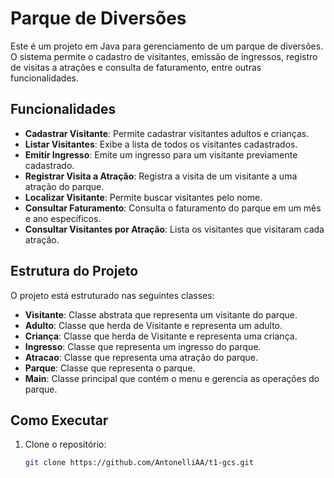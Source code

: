 # Parque de Diversões

Este é um projeto em Java para gerenciamento de um parque de diversões. O sistema permite o cadastro de visitantes, emissão de ingressos, registro de visitas a atrações e consulta de faturamento, entre outras funcionalidades.

## Funcionalidades

- **Cadastrar Visitante**: Permite cadastrar visitantes adultos e crianças.
- **Listar Visitantes**: Exibe a lista de todos os visitantes cadastrados.
- **Emitir Ingresso**: Emite um ingresso para um visitante previamente cadastrado.
- **Registrar Visita a Atração**: Registra a visita de um visitante a uma atração do parque.
- **Localizar Visitante**: Permite buscar visitantes pelo nome.
- **Consultar Faturamento**: Consulta o faturamento do parque em um mês e ano específicos.
- **Consultar Visitantes por Atração**: Lista os visitantes que visitaram cada atração.

## Estrutura do Projeto

O projeto está estruturado nas seguintes classes:

- **Visitante**: Classe abstrata que representa um visitante do parque.
- **Adulto**: Classe que herda de Visitante e representa um adulto.
- **Criança**: Classe que herda de Visitante e representa uma criança.
- **Ingresso**: Classe que representa um ingresso do parque.
- **Atracao**: Classe que representa uma atração do parque.
- **Parque**: Classe que representa o parque.
- **Main**: Classe principal que contém o menu e gerencia as operações do parque.

## Como Executar

1. Clone o repositório:
   ```bash
   git clone https://github.com/AntonelliAA/t1-gcs.git
   ```
